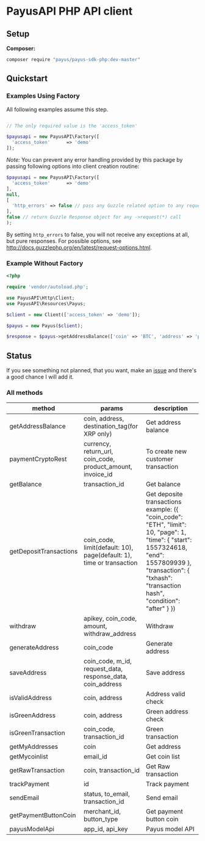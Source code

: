 # PayusAPI PHP API client

## Setup

**Composer:**

```bash
composer require "payus/payus-sdk-php:dev-master"
```

## Quickstart

### Examples Using Factory

All following examples assume this step.

```php

// The only required value is the 'access_token'

$payusapi = new PayusAPI\Factory([
  'access_token'      => 'demo'
]);
```
*Note:* You can prevent any error handling provided by this package by passing following options into client creation routine:

```php
$payusapi = new PayusAPI\Factory([
  'access_token'      => 'demo'
],
null,
[
  'http_errors' => false // pass any Guzzle related option to any request, e.g. throw no exceptions
],
false // return Guzzle Response object for any ->request(*) call
);
```

By setting `http_errors` to false, you will not receive any exceptions at all, but pure responses.
For possible options, see http://docs.guzzlephp.org/en/latest/request-options.html.


### Example Without Factory

```php
<?php

require 'vendor/autoload.php';

use PayusAPI\Http\Client;
use PayusAPI\Resources\Payus;

$client = new Client(['access_token' => 'demo']);

$payus = new Payus($client);

$response = $payus->getAddressBalance(['coin' => 'BTC', 'address' => 'put btc address here']);

```

## Status

If you see something not planned, that you want, make an [issue](https://github.com/rajvantchahal/payus-sdk-php/issues) and there's a good chance I will add it.

### All methods

| method  | params | description |
| ------------- | ------------- | ------------- |
| getAddressBalance  | coin, address, destination_tag(for XRP only)  | Get address balance |
| paymentCryptoRest  | currency, return_url, coin_code, product_amount, invoice_id  | To create new customer transaction |
| getBalance  | transaction_id  | Get balance |
| getDepositTransactions  | coin_code, limit(default: 10), page(default: 1), time or transaction | Get deposite transactions example: ({ "coin_code": "ETH", "limit": 10, "page": 1, "time": { "start": 1557324618, "end": 1557809939 }, "transaction": { "txhash": "transaction hash", "condition": "after" } }) |
| withdraw  | apikey, coin_code, amount, withdraw_address  | Withdraw |
| generateAddress  | coin_code | Generate address |
| saveAddress  | coin_code, m_id, request_data, response_data, coin_address | Save address |
| isValidAddress  | coin, address | Address valid check |
| isGreenAddress  | coin, address | Green address check |
| isGreenTransaction  | coin_code, transaction_id | Green transaction |
| getMyAddresses  | coin | Get address |
| getMycoinlist  | email_id | Get coin list |
| getRawTransaction  | coin, transaction_id | Get Raw transaction |
| trackPayment  | id | Track payment |
| sendEmail  | status, to_email, transaction_id | Send email |
| getPaymentButtonCoin  | merchant_id, button_type | Get payment button coin |
| payusModelApi  | app_id, api_key | Payus model API |